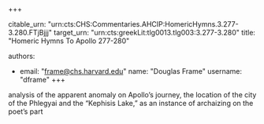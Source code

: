 +++


citable_urn: "urn:cts:CHS:Commentaries.AHCIP:HomericHymns.3.277-3.280.FTjBjjj"
target_urn: "urn:cts:greekLit:tlg0013.tlg003:3.277-3.280"
title: "Homeric Hymns To Apollo 277-280"

authors:
- email: "frame@chs.harvard.edu"
  name: "Douglas Frame"
  username: "dframe"
+++

<p>analysis of the apparent anomaly on Apollo’s journey, the location of the city of the Phlegyai and the “Kephisis Lake,” as an instance of archaizing on the poet’s part</p>